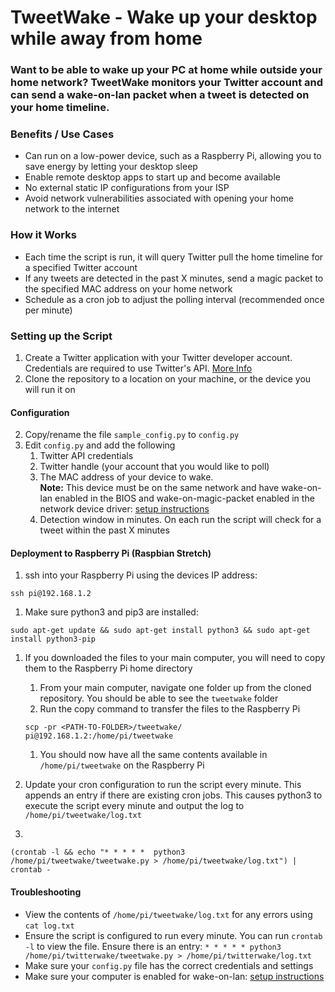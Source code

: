 # TweetWake - Wake up your desktop while away from home
### Want to be able to wake up your PC at home while outside your home network? TweetWake monitors your Twitter account and can send a wake-on-lan packet when a tweet is detected on your home timeline.

### Benefits / Use Cases
* Can run on a low-power device, such as a Raspberry Pi, allowing you to save energy by letting your desktop sleep
* Enable remote desktop apps to start up and become available
* No external static IP configurations from your ISP
* Avoid network vulnerabilities associated with opening your home network to the internet

### How it Works
* Each time the script is run, it will query Twitter pull the home timeline for a specified Twitter account
* If any tweets are detected in the past X minutes, send a magic packet to the specified MAC address on your home network
* Schedule as a cron job to adjust the polling interval (recommended once per minute)


### Setting up the Script
1. Create a Twitter application with your Twitter developer account.  Credentials are required to use Twitter's API.  [More Info](https://developer.twitter.com/en/docs/basics/apps/overview)
2. Clone the repository to a location on your machine, or the device you will run it on

#### Configuration
2. Copy/rename the file `sample_config.py` to `config.py`
3. Edit `config.py` and add the following
   1. Twitter API credentials
   2. Twitter handle (your account that you would like to poll)
   3. The MAC address of your device to wake.  
    **Note:** This device must be on the same network and have wake-on-lan enabled in the BIOS and wake-on-magic-packet enabled in the network device driver: [setup instructions](https://www.lifewire.com/wake-on-lan-4149800)
   4. Detection window in minutes.  On each run the script will check for a tweet within the past X minutes
   
#### Deployment to Raspberry Pi (Raspbian Stretch)
1. ssh into your Raspberry Pi using the devices IP address:   

`ssh pi@192.168.1.2` 


1. Make sure python3 and pip3 are installed:   

`sudo apt-get update && sudo apt-get install python3 && sudo apt-get install python3-pip`


1. If you downloaded the files to your main computer, you will need to copy them to the Raspberry Pi home directory
   1. From your main computer, navigate one folder up from the cloned repository.  You should be able to see the `tweetwake` folder
   1. Run the copy command to transfer the files to the Raspberry Pi 
   
   `scp -pr <PATH-TO-FOLDER>/tweetwake/ pi@192.168.1.2:/home/pi/tweetwake`
   
   
   1. You should now have all the same contents available in `/home/pi/tweetwake` on the Raspberry Pi
   
1.  Update your cron configuration to run the script every minute.  This appends an entry if there are existing cron jobs. This causes python3 to execute the script every minute and output the log to `/home/pi/tweetwake/log.txt`
   1. 
   
   `(crontab -l && echo "* * * * *  python3 /home/pi/tweetwake/tweetwake.py > /home/pi/tweetwake/log.txt") | crontab -`
   
     
#### Troubleshooting
* View the contents of `/home/pi/tweetwake/log.txt` for any errors using `cat log.txt`
* Ensure the script is configured to run every minute.  You can run `crontab -l` to view the file.  Ensure there is an entry: `* * * * * python3 /home/pi/twitterwake/tweetwake.py > /home/pi/twitterwake/log.txt`
* Make sure your `config.py` file has the correct credentials and settings
* Make sure your computer is enabled for wake-on-lan: [setup instructions](https://www.lifewire.com/wake-on-lan-4149800)


